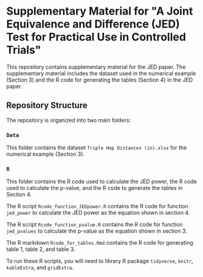 
# Supplementary Material for "A Joint Equivalence and Difference (JED) Test for Practical Use in Controlled Trials"

This repository contains supplementary material for the JED paper. The supplementary material includes the dataset used in the numerical example (Section 3) and the R code for generating the tables (Section 4) in the JED paper.

## Repository Structure

The repository is organized into two main folders:

### `Data`

This folder contains the dataset `Triple Hop Distances (in).xlsx` for the numerical example (Section 3).

### `R` 

This folder contains the R code used to calculate the JED power, the R code used to calculate the p-value, and the R code to generate the tables in Section 4.

The R script `Rcode_function_JEDpower.R` contains the R code for function `jed_power` to calculate the JED power as the equation shown in section 4.

The R script `Rcode_function_pvalue.R` contains the R code for function `jed_pvalues` to calculate the p-value as the equation shown in section 3.

The R markdown `Rcode_for_tables.Rmd` contains the R code for generating table 1, table 2, and table 3. 

To run these R scripts, you will need to library R package `tidyverse`, `knitr`, `kableExtra`, and `gridExtra`. 
